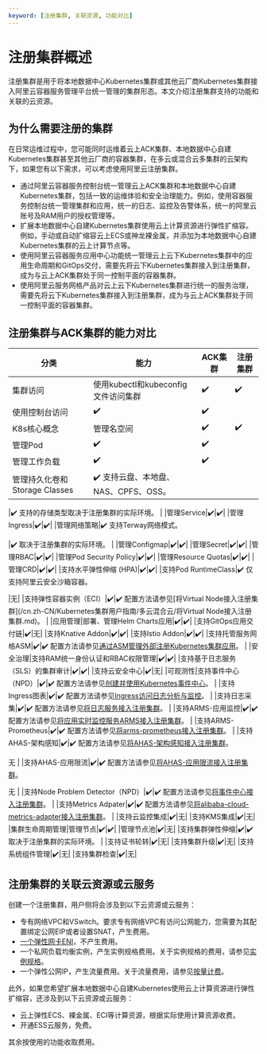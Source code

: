 ```yaml
---
keyword: [注册集群, 关联资源, 功能对比]
---
```


# 注册集群概述

注册集群是用于将本地数据中心Kubernetes集群或其他云厂商Kubernetes集群接入阿里云容器服务管理平台统一管理的集群形态。本文介绍注册集群支持的功能和关联的云资源。

## 为什么需要注册的集群

在日常运维过程中，您可能同时运维着云上ACK集群、本地数据中心自建Kubernetes集群甚至其他云厂商的容器集群，在多云或混合云多集群的云架构下，如果您有以下需求，可以考虑使用阿里云注册集群。

-   通过阿里云容器服务控制台统一管理云上ACK集群和本地数据中心自建Kubernetes集群，包括一致的运维体验和安全治理能力。例如，使用容器服务控制台统一管理集群和应用，统一的日志、监控及告警体系，统一的阿里云账号及RAM用户的授权管理等。
-   扩展本地数据中心自建Kubernetes集群使用云上计算资源进行弹性扩缩容。例如，手动或自动扩缩容云上ECS或神龙裸金属，并添加为本地数据中心自建Kubernetes集群的云上计算节点等。
-   使用阿里云容器服务应用中心功能统一管理云上云下Kubernetes集群中的应用生命周期和GitOps交付，需要先将云下Kubernetes集群接入到注册集群，成为与云上ACK集群处于同一控制平面的容器集群。
-   使用阿里云服务网格产品对云上云下Kubernetes集群进行统一的服务治理，需要先将云下Kubernetes集群接入到注册集群，成为与云上ACK集群处于同一控制平面的容器集群。

## 注册集群与ACK集群的能力对比

|分类|能力|ACK集群|注册集群|
|--|--|-----|----|
|集群访问|使用kubectl和kubeconfig文件访问集群|✔️|✔️|
|使用控制台访问|✔️|✔️|
|K8s核心概念|管理名空间|✔️|✔️|
|管理Pod|✔️|✔️|
|管理工作负载|✔️|✔️|
|管理持久化卷和Storage Classes|✔️ 支持云盘、本地盘、NAS、CPFS、OSS。

|✔️ 支持的存储类型取决于注册集群的实际环境。 |
|管理Service|✔️|✔️|
|管理Ingress|✔️|✔️|
|管理网络策略|✔️ 支持Terway网络模式。

|✔️ 取决于注册集群的实际环境。 |
|管理Configmap|✔️|✔️|
|管理Secret|✔️|✔️|
|管理RBAC|✔️|✔️|
|管理Pod Security Policy|✔️|✔️|
|管理Resource Quotas|✔️|✔️|
|管理CRD|✔️|✔️|
|支持水平弹性伸缩 \(HPA\)|✔️|✔️|
|支持Pod RuntimeClass|✔️ 仅支持阿里云安全沙箱容器。

|无|
|支持弹性容器实例（ECI）|✔️|✔️ 配置方法请参见[将Virtual Node接入注册集群](/cn.zh-CN/Kubernetes集群用户指南/多云混合云/将Virtual Node接入注册集群.md)。 |
|应用管理|部署、管理Helm Charts应用|✔️|✔️|
|支持GitOps应用交付链|✔️|无|
|支持Knative Addon|✔️|✔️|
|支持Istio Addon|✔️|✔️|
|支持托管服务网格ASM|✔️|✔️ 配置方法请参见[通过ASM管理外部注册Kubernetes集群应用]()。 |
|安全治理|支持RAM统一身份认证和RBAC权限管理|✔️|✔️|
|支持基于日志服务（SLS）的集群审计|✔️|✔️|
|支持云安全中心|✔️|无|
|可观测性|支持事件中心（NPD）|✔️|✔️ 配置方法请参见[创建并使用Kubernetes事件中心](/cn.zh-CN/应用中心（App）/K8S事件中心/创建并使用Kubernetes事件中心.md)。 |
|支持Ingress图表|✔️|✔️ 配置方法请参见[Ingress访问日志分析与监控](/cn.zh-CN/Kubernetes集群用户指南/网络/Ingress管理/Ingress访问日志分析与监控.md)。 |
|支持日志采集|✔️|✔️ 配置方法请参见[将日志服务接入注册集群](/cn.zh-CN/Kubernetes集群用户指南/多云混合云/将日志服务接入注册集群.md)。 |
|支持ARMS-应用监控|✔️|✔️ 配置方法请参见[将应用实时监控服务ARMS接入注册集群](/cn.zh-CN/Kubernetes集群用户指南/多云混合云/将应用实时监控服务ARMS接入注册集群.md)。 |
|支持ARMS-Prometheus|✔️|✔️ 配置方法请参见[将arms-prometheus接入注册集群](/cn.zh-CN/Kubernetes集群用户指南/多云混合云/将arms-prometheus接入注册集群.md)。 |
|支持AHAS-架构感知|✔️|✔️ 配置方法请参见[将AHAS-架构感知接入注册集群](/cn.zh-CN/Kubernetes集群用户指南/多云混合云/将AHAS-架构感知接入注册集群.md)。

无 |
|支持AHAS-应用限流|✔️|✔️ 配置方法请参见[将AHAS-应用限流接入注册集群](/cn.zh-CN/Kubernetes集群用户指南/多云混合云/将AHAS-应用限流接入注册集群.md)。

无 |
|支持Node Problem Detector（NPD）|✔️|✔️ 配置方法请参见[将事件中心接入注册集群](/cn.zh-CN/Kubernetes集群用户指南/多云混合云/将事件中心接入注册集群.md)。 |
|支持Metrics Adpater|✔️|✔️ 配置方法请参见[将alibaba-cloud-metrics-adapter接入注册集群](/cn.zh-CN/Kubernetes集群用户指南/多云混合云/将alibaba-cloud-metrics-adapter接入注册集群.md)。 |
|支持云监控集成|✔️|无|
|支持KMS集成|✔️|无|
|集群生命周期管理|管理节点|✔️|✔️|
|管理节点池|✔️|无|
|支持集群弹性伸缩|✔️|✔️ 取决于注册集群的实际环境。 |
|支持证书轮转|✔️|无|
|支持集群升级|✔️|无|
|支持系统组件管理|✔️|无|
|支持集群检查|✔️|无|

## 注册集群的关联云资源或云服务

创建一个注册集群，用户侧将会涉及到以下云资源或云服务：

-   专有网络VPC和VSwitch。要求专有网络VPC有访问公网能力，您需要为其配置绑定公网EIP或者设置SNAT，产生费用。
-   [一个弹性网卡ENI](/cn.zh-CN/网络/弹性网卡/弹性网卡概述.md)，不产生费用。
-   一个私网负载均衡实例，产生实例规格费用。关于实例规格的费用，请参见[实例规格](/cn.zh-CN/传统型负载均衡CLB/CLB用户指南/实例/实例概述.md)。
-   一个弹性公网IP，产生流量费用。关于流量费用，请参见[按量计费](/cn.zh-CN/产品定价/按量计费.md)。

此外，如果您希望扩展本地数据中心自建Kubernetes使用云上计算资源进行弹性扩缩容，还涉及到以下云资源或云服务：

-   云上弹性ECS、裸金属、ECI等计算资源，根据实际使用计算资源收费。
-   开通ESS云服务，免费。

其余按使用的功能收取费用。

